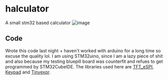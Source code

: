 # halculator
A small stm32 based calculator
![image](https://github.com/stikosek/halculator/assets/62238729/cd38424a-8c51-4e0c-acb3-c7c3ad615073)

## Code
Wrote this code last night + haven't worked with arduino for a long time so excuse the quality lol.
I am using STM32uino, since I am a lazy piece of shit and also because my testing bluepill board was counterfit and refues to get programmed by STM32CubeIDE.
The libraries used here are [TFT_eSPI](https://github.com/Bodmer/TFT_eSPI), [Keypad](https://www.arduino.cc/reference/en/libraries/keypad/) and [Tinyexpr](https://github.com/codeplea/tinyexpr).
